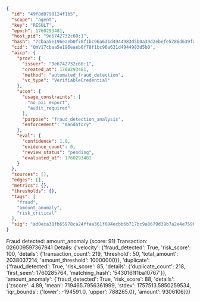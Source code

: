 ```json
{
  "id": "49f8d0798124f1b5",
  "scope": "agent",
  "key": "RESULT",
  "epoch": 1760293481,
  "host_pid": "9e6742732c60:1",
  "hash": "7cbaa5e196eaeb0f78f1bc96a631d4944983d5b0a39d2ebefe5786d639faf19a",
  "cid": "QmV17cbaa5e196eaeb0f78f1bc96a631d4944983d5b0",
  "aicp": {
    "prov": {
      "issuer": "9e6742732c60:1",
      "created_at": 1760293481,
      "method": "automated_fraud_detection",
      "vc_type": "VerifiableCredential"
    },
    "ucon": {
      "usage_constraints": [
        "no_pii_export",
        "audit_required"
      ],
      "purpose": "fraud_detection_analysis",
      "enforcement": "mandatory"
    },
    "eval": {
      "confidence": 1.0,
      "evidence_count": 0,
      "review_status": "pending",
      "evaluated_at": 1760293481
    }
  },
  "sources": [],
  "edges": [],
  "metrics": {},
  "thresholds": {},
  "tags": [
    "fraud",
    "amount_anomaly",
    "risk_critical"
  ],
  "sig": "ad0eca38fb65978ca24ffaa361f694ecbb6b717bc9a8679d39b7a2e4e759b0c9"
}
```

Fraud detected: amount_anomaly (score: 91)
Transaction: 026009597367941
Details: {'velocity': {'fraud_detected': True, 'risk_score': 100, 'details': {'transaction_count': 219, 'threshold': 50, 'total_amount': 2038037214, 'amount_threshold': 10000000}}, 'duplicate': {'fraud_detected': True, 'risk_score': 85, 'details': {'duplicate_count': 218, 'first_seen': 1760285764, 'matching_hash': '5430161f1ba10767'}}, 'amount_anomaly': {'fraud_detected': True, 'risk_score': 88, 'details': {'zscore': 4.89, 'mean': 719465.7956361999, 'stdev': 1757513.5850259534, 'iqr_bounds': {'lower': -194591.0, 'upper': 788265.0}, 'amount': 9306106}}}